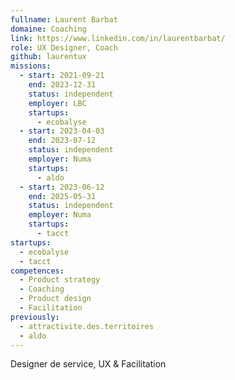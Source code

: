 ```yaml
---
fullname: Laurent Barbat
domaine: Coaching
link: https://www.linkedin.com/in/laurentbarbat/
role: UX Designer, Coach
github: laurentux
missions:
  - start: 2021-09-21
    end: 2023-12-31
    status: independent
    employer: LBC
    startups:
      - ecobalyse
  - start: 2023-04-03
    end: 2023-07-12
    status: independent
    employer: Numa
    startups:
      - aldo
  - start: 2023-06-12
    end: 2025-05-31
    status: independent
    employer: Numa
    startups:
      - tacct
startups:
  - ecobalyse
  - tacct
competences:
  - Product strategy
  - Coaching
  - Product design
  - Facilitation
previously:
  - attractivite.des.territoires
  - aldo
---
```

Designer de service, UX & Facilitation